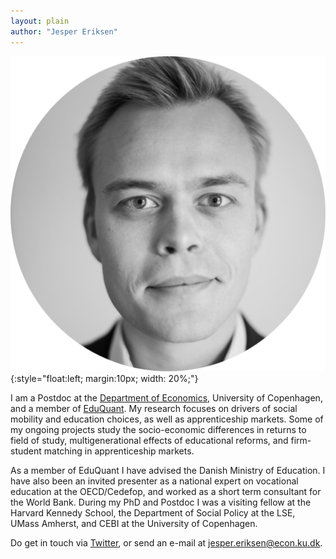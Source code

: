 ```yaml
---
layout: plain
author: "Jesper Eriksen"
---
```


![*Jesper Eriksen*](avatar_round-modified.png){:style="float:left; margin:10px; width: 20%;"}

I am a Postdoc at the [Department of Economics](https://www.economics.ku.dk/), University of Copenhagen, and a member of [EduQuant](https://www.economics.ku.dk/research/externally-funded-research_new/uddankvant/).  My research focuses on drivers of social mobility and education choices, as well as apprenticeship markets.  Some of my ongoing projects study the socio-economic differences in returns to field of study, multigenerational effects of educational reforms, and firm-student matching in apprenticeship markets. 

As a member of EduQuant I have advised the Danish Ministry of Education. I have also been an invited presenter as a national expert on vocational education at the OECD/Cedefop, and worked as a short term consultant for the World Bank. During my PhD and Postdoc I was a visiting fellow at the Harvard Kennedy School, the Department of Social Policy at the LSE, UMass Amherst, and CEBI at the University of Copenhagen.

Do get in touch via [Twitter](https://twitter.com/eriksenjesper), or send an e-mail at [jesper.eriksen@econ.ku.dk](mailto:jesper.eriksen@econ.ku.dk). 
